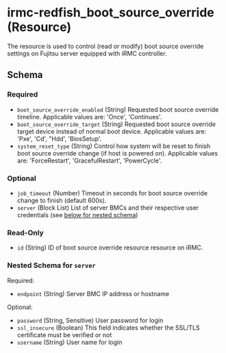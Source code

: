<!--
Copyright (c) 2024 Fsas Technologies Inc., or its subsidiaries. All Rights Reserved.

Licensed under the Mozilla Public License Version 2.0 (the "License");
you may not use this file except in compliance with the License.
You may obtain a copy of the License at

    http://mozilla.org/MPL/2.0/

Unless required by applicable law or agreed to in writing, software
distributed under the License is distributed on an "AS IS" BASIS,
WITHOUT WARRANTIES OR CONDITIONS OF ANY KIND, either express or implied.
See the License for the specific language governing permissions and
limitations under the License.
-->

# irmc-redfish_boot_source_override (Resource)

The resource is used to control (read or modify) boot source override settings on Fujitsu server equipped with iRMC controller.

## Schema

### Required

- `boot_source_override_enabled` (String) Requested boot source override timeline. Applicable values are: 'Once', 'Continues'.
- `boot_source_override_target` (String) Requested boot source override target device instead of normal boot device. Applicable values are: 'Pxe', 'Cd', "Hdd', 'BiosSetup'.
- `system_reset_type` (String) Control how system will be reset to finish boot source override change (if host is powered on). Applicable values are: 'ForceRestart', 'GracefulRestart', 'PowerCycle'.

### Optional

- `job_timeout` (Number) Timeout in seconds for boot source override change to finish (default 600s).
- `server` (Block List) List of server BMCs and their respective user credentials (see [below for nested schema](#nestedblock--server))

### Read-Only

- `id` (String) ID of boot source override resource resource on iRMC.

<a id="nestedblock--server"></a>
### Nested Schema for `server`

Required:

- `endpoint` (String) Server BMC IP address or hostname

Optional:

- `password` (String, Sensitive) User password for login
- `ssl_insecure` (Boolean) This field indicates whether the SSL/TLS certificate must be verified or not
- `username` (String) User name for login
